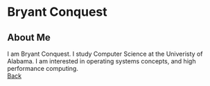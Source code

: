 # Bryant Conquest
## About Me
I am Bryant Conquest. I study Computer Science at the Univeristy of Alabama. I am interested in operating systems concepts, and high performance computing.  
[Back](https://bconquest.github.io/ReservRec/)
